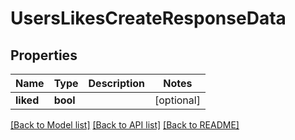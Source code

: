# UsersLikesCreateResponseData


## Properties
Name | Type | Description | Notes
------------ | ------------- | ------------- | -------------
**liked** | **bool** |  | [optional] 

[[Back to Model list]](../README.md#documentation-for-models) [[Back to API list]](../README.md#documentation-for-api-endpoints) [[Back to README]](../README.md)


